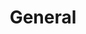 ---
title: General
title_seo: ''
slug: general
description: ''
image: ''
toc: false
draft: false
noindex: true
---